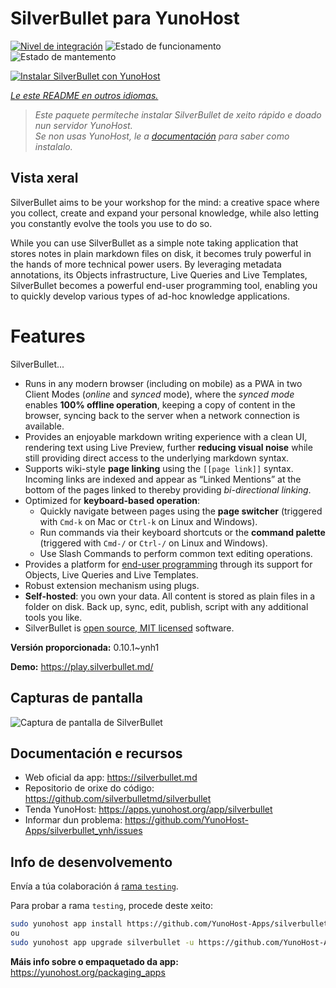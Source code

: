 <!--
NOTA: Este README foi creado automáticamente por <https://github.com/YunoHost/apps/tree/master/tools/readme_generator>
NON debe editarse manualmente.
-->

# SilverBullet para YunoHost

[![Nivel de integración](https://apps.yunohost.org/badge/integration/silverbullet)](https://ci-apps.yunohost.org/ci/apps/silverbullet/)
![Estado de funcionamento](https://apps.yunohost.org/badge/state/silverbullet)
![Estado de mantemento](https://apps.yunohost.org/badge/maintained/silverbullet)

[![Instalar SilverBullet con YunoHost](https://install-app.yunohost.org/install-with-yunohost.svg)](https://install-app.yunohost.org/?app=silverbullet)

*[Le este README en outros idiomas.](./ALL_README.md)*

> *Este paquete permíteche instalar SilverBullet de xeito rápido e doado nun servidor YunoHost.*  
> *Se non usas YunoHost, le a [documentación](https://yunohost.org/install) para saber como instalalo.*

## Vista xeral

SilverBullet aims to be your workshop for the mind: a creative space where you collect, create and expand your personal knowledge, while also letting you constantly evolve the tools you use to do so.

While you can use SilverBullet as a simple note taking application that stores notes in plain markdown files on disk, it becomes truly powerful in the hands of more technical power users. By leveraging metadata annotations, its Objects infrastructure, Live Queries and Live Templates, SilverBullet becomes a powerful end-user programming tool, enabling you to quickly develop various types of ad-hoc knowledge applications.

# Features

SilverBullet...

- Runs in any modern browser (including on mobile) as a PWA in two Client Modes (_online_ and _synced_ mode), where the _synced mode_ enables **100% offline operation**, keeping a copy of content in the browser, syncing back to the server when a network connection is available.
- Provides an enjoyable markdown writing experience with a clean UI, rendering text using Live Preview, further **reducing visual noise** while still providing direct access to the underlying markdown syntax.
- Supports wiki-style **page linking** using the `[[page link]]` syntax. Incoming links are indexed and appear as “Linked Mentions” at the bottom of the pages linked to thereby providing _bi-directional linking_.
- Optimized for **keyboard-based operation**:
  - Quickly navigate between pages using the **page switcher** (triggered with `Cmd-k` on Mac or `Ctrl-k` on Linux and Windows).
  - Run commands via their keyboard shortcuts or the **command palette** (triggered with `Cmd-/` or `Ctrl-/` on Linux and Windows).
  - Use Slash Commands to perform common text editing operations.
- Provides a platform for [end-user programming](https://www.inkandswitch.com/end-user-programming/) through its support for Objects, Live Queries and Live Templates.
- Robust extension mechanism using plugs.
- **Self-hosted**: you own your data. All content is stored as plain files in a folder on disk. Back up, sync, edit, publish, script with any additional tools you like.
- SilverBullet is [open source, MIT licensed](https://github.com/silverbulletmd/silverbullet) software.


**Versión proporcionada:** 0.10.1~ynh1

**Demo:** <https://play.silverbullet.md/>

## Capturas de pantalla

![Captura de pantalla de SilverBullet](./doc/screenshots/silverbullet.jpg)

## Documentación e recursos

- Web oficial da app: <https://silverbullet.md>
- Repositorio de orixe do código: <https://github.com/silverbulletmd/silverbullet>
- Tenda YunoHost: <https://apps.yunohost.org/app/silverbullet>
- Informar dun problema: <https://github.com/YunoHost-Apps/silverbullet_ynh/issues>

## Info de desenvolvemento

Envía a túa colaboración á [rama `testing`](https://github.com/YunoHost-Apps/silverbullet_ynh/tree/testing).

Para probar a rama `testing`, procede deste xeito:

```bash
sudo yunohost app install https://github.com/YunoHost-Apps/silverbullet_ynh/tree/testing --debug
ou
sudo yunohost app upgrade silverbullet -u https://github.com/YunoHost-Apps/silverbullet_ynh/tree/testing --debug
```

**Máis info sobre o empaquetado da app:** <https://yunohost.org/packaging_apps>
